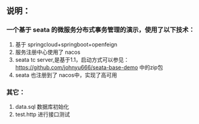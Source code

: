 ## 说明：
### 一个基于 seata 的微服务分布式事务管理的演示，使用了以下技术：
1. 基于 springcloud+springboot+openfeign
2. 服务注册中心使用了 nacos
3. seata tc server,是基于1.1，启动方式可以参见： https://github.com/johnyu666/seata-base-demo 中的zip包
4. seata 也注册到了 nacos中，实现了高可用

### 其它：
1. data.sql 数据库初始化
2. test.http 进行接口测试
